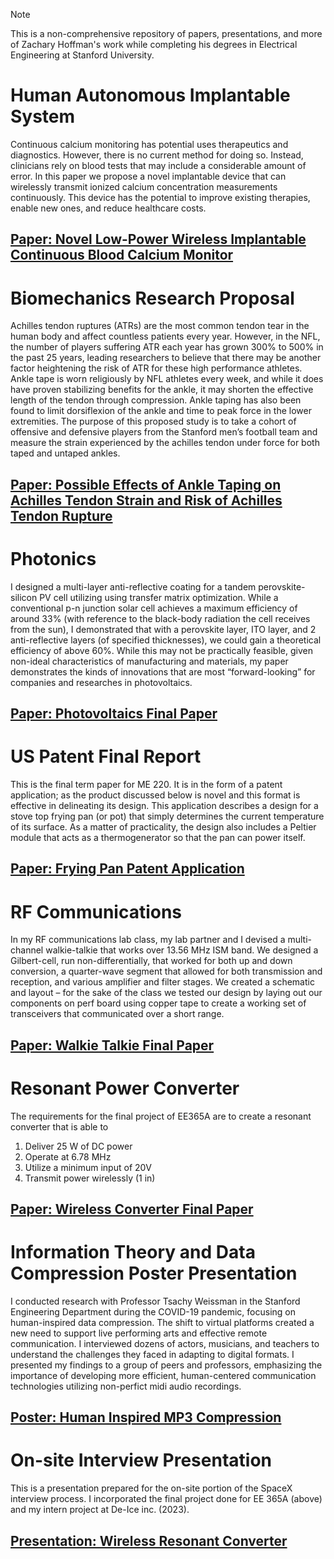 > [!NOTE]
> This is a non-comprehensive repository of papers, presentations, and more of Zachary Hoffman's work while completing his degrees in Electrical Engineering at Stanford University.


# Human Autonomous Implantable System

Continuous calcium monitoring has potential uses therapeutics and diagnostics. However, there is no current method for doing so. Instead, clinicians rely on blood tests that may include a considerable amount of error. In this paper we propose a novel implantable device that can wirelessly transmit ionized calcium concentration measurements continuously. This device has the potential to improve existing therapies, enable new ones, and reduce healthcare costs.

## [Paper: Novel Low-Power Wireless Implantable Continuous Blood Calcium Monitor](EE303_Final_Project_Report.pdf)

# Biomechanics Research Proposal

Achilles tendon ruptures (ATRs) are the most common tendon tear in the human body and affect countless patients every year. However, in the NFL, the number of players suffering ATR each year has grown 300% to 500% in the past 25 years, leading researchers to believe that there may be another factor heightening the risk of ATR for these high performance athletes. Ankle tape is worn religiously by NFL athletes every week, and while it does have proven stabilizing benefits for the ankle, it may shorten the effective length of the tendon through compression. Ankle taping has also been found to limit dorsiflexion of the ankle and time to peak force in the lower extremities.
The purpose of this proposed study is to take a cohort of offensive and defensive players from the Stanford men’s football team and measure the strain experienced by the achilles tendon under force for both taped and untaped ankles. 

## [Paper: Possible Effects of Ankle Taping on Achilles Tendon Strain and Risk of Achilles Tendon Rupture](BIOE_281_Project.pdf)

# Photonics

I designed a multi-layer anti-reflective coating for a tandem perovskite-silicon PV cell utilizing using transfer matrix optimization. While a conventional p-n junction solar cell achieves a maximum efficiency of around 33% (with reference to the black-body radiation the cell receives from the sun), I demonstrated that with a perovskite layer, ITO layer, and 2 anti-reflective layers (of specified thicknesses), we could gain a theoretical efficiency of above 60%. While this may not be practically feasible, given non-ideal characteristics of manufacturing and materials, my paper demonstrates the kinds of innovations that are most “forward-looking” for companies and researches in photovoltaics. 

## [Paper: Photovoltaics Final Paper](PV_Optimize_Hoffman.pdf)

# US Patent Final Report

This is the final term paper for ME 220. It is in the form of a patent application; as the product discussed below is novel and this format is effective in delineating its design. This application describes a design for a stove top frying pan (or pot) that simply determines the current temperature of its surface. As a matter of practicality, the design also includes a Peltier module that acts as a thermogenerator so that the pan can power itself.

## [Paper: Frying Pan Patent Application](Term_Paper.pdf)

# RF Communications

In my RF communications lab class, my lab partner and I devised a multi-channel walkie-talkie that works over 13.56 MHz ISM band. We designed a Gilbert-cell, run non-differentially, that worked for both up and down conversion, a quarter-wave segment that allowed for both transmission and reception, and various amplifier and filter stages. We created a schematic and layout – for the sake of the class we tested our design by laying out our components on perf board using copper tape to create a working set of transceivers that communicated over a short range.

## [Paper: Walkie Talkie Final Paper](EE_133_Final_Project.pdf)

# Resonant Power Converter

The requirements for the final project of EE365A are to create a resonant converter that is able to
1. Deliver 25 W of DC power
2. Operate at 6.78 MHz
3. Utilize a minimum input of 20V
4. Transmit power wirelessly (1 in)

## [Paper: Wireless Converter Final Paper](EE_365A_Final_Report.pdf)

# Information Theory and Data Compression Poster Presentation

I conducted research with Professor Tsachy Weissman in the Stanford Engineering Department during the COVID-19 pandemic, focusing on human-inspired data compression. The shift to virtual platforms created a new need to support live performing arts and effective remote communication. I interviewed dozens of actors, musicians, and teachers to understand the challenges they faced in adapting to digital formats. I presented my findings to a group of peers and professors, emphasizing the importance of developing more efficient, human-centered communication technologies utilizing non-perfict midi audio recordings. 

## [Poster: Human Inspired MP3 Compression](HI_Music_Compression.pdf)


# On-site Interview Presentation

This is a presentation prepared for the on-site portion of the SpaceX interview process. I incorporated the final project done for EE 365A (above) and my intern project at De-Ice inc. (2023).

## [Presentation: Wireless Resonant Converter](Wireless-Converter-Presentation.pdf)
